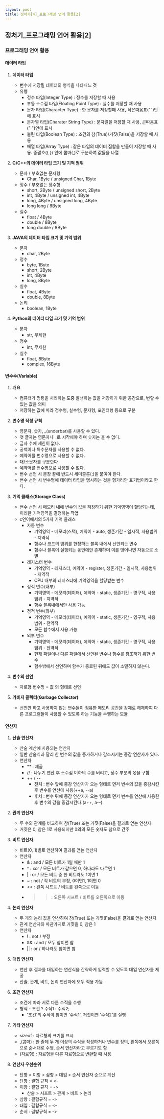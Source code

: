 ```yaml
---
layout: post
title: 정처기[4]_프로그래밍 언어 활용[2]
---
```


## 정처기_프로그래밍 언어 활용[2]

### 프로그래밍 언어 활용

#### 데이터 타입

1. __데이터 타입__
    - 변수에 저장될 데이터의 형식을 나타내느 것
    - 유형
        - 정수 타입(Integer Type) : 정수를 저장할 때 사용
        - 부동 소수점 타입(Floating Point Type) : 실수를 저장할 때 사용
        - 문자 타입(Character Type) : 한 문자를 저장할때 사용, 작은따옴표(' ')안에 표시
        - 문자열 타입(Charater String Type) : 문자열을 저장할 때 사용, 큰따옴표(" ")안에 표시
        - 불린 타입(Boolean Type) : 조건의 참(True)/거짓(False)을 저장할 때 사용
        - 배열 타입(Array Type) : 같은 타입의 데이터 집합을 만들어 저장할 때 사용. 중괄호({ }) 안에 콤마(,)로 구분하여 값들을 나열

2. __C/C++의 데이터 타입 크기 및 기억 범위__
    - 문자 / 부호없는 문자형
        - Char, 1Byte / unsigned Char, 1Byte
    - 정수 / 부호없는 정수형
        - short, 2Byte / unsigned short, 2Byte
        - int, 4Byte / unsigned int, 4Byte
        - long, 4Byte / unsigned long, 4Byte
        - long long / 8Byte
    - 실수
        - float / 4Byte
        - double / 8Byte
        - long double / 8Byte 

3. __JAVA의 데이터 타입 크기 및 기억 범위__
    - 문자
        - char, 2Byte
    - 정수
        - byte, 1Byte
        - short, 2Byte
        - int, 4Byte
        - long, 8Byte
    - 실수
        - float, 4Byte
        - double, 8Byte
    - 논리
        - boolean, 1Byte 

4. __Python의 데이터 타입 크기 및 기억 범위__
    - 문자
        - str, 무제한
    - 정수
        - int, 무제한
    - 실수
        - float, 8Byte
        - complex, 16Byte


#### 변수수(Variable)

1. __개요__
    - 컴퓨터가 명령을 처리하는 도중 발생하는 값을 저장하기 위한 공간으로, 변할 수 있는 값을 의미
    - 저장하는 값에 따라 정수형, 실수형, 문자형, 포인터형 등으로 구분

2. __변수명 작성 규칙__
    - 영문자, 숫자, _(underbar)를 사용할 수 있다.
    - 첫 글자는 영문자나 _로 시작해야 하며 숫자는 올 수 없다.
    - 글자 수에 제한이 없다.
    - 공백이나 특수문자를 사용할 수 없다.
    - 예약어를 변수명으로 사용할 수 없다.
    - 대/소문자를 구분한다
    - 예약어를 변수명으로 사용할 수 없다.
    - 변수 선언 시 문장 끝에 반드시 세미콜론(;)을 붙여야 한다.
    - 변수 선언 시 변수명에 데이터 타입을 명시하는 것을 헝가리안 표기법이라고 한다.


3. __기억 클래스(Storage Class)__
    - 변수 선언 시 메모리 내에 변수의 값을 저장하기 위한 기억영역이 할당되는데, 이러한 기억영역을 결정하는 작업
    - c언어에서의 5가지 기억 클래스
        - 자동 변수
            - 기억영역 - 메모리(스택), 예약어 - auto, 생존기간 - 일시적, 사용범위 - 지역적
            - 함수나 코드의 범위를 한정하는 블록 내에서 선언되는 변수
            - 함수나 블록이 실행되는 동안에만 존재하며 이를 벗어나면 자동으로 소멸
        - 레지스터 변수
            - 기억영역 - 레지스터, 예약어 - register, 생존기간 - 일시적, 사용범위 - 지역적
            - CPU 내부의 레지스터에 기억영역을 할당받는 변수
        - 정적 변수(내부)
            - 기억영역 - 메모리(데이터), 예약어 - static, 생존기간 - 영구적, 사용범위 - 지역적
            - 함수 블록내에서만 사용 가능
        - 정적 변수(외부)
            - 기억영역 - 메모리(데이터), 예약어 - static, 생존기간 - 영구적, 사용범위 - 전역적
            - 모든 함수에서 사용 가능
        - 외부 변수
            - 기억영역 - 메모리(데이터), 예약어 - static, 생존기간 - 영구적, 사용범위 - 전역적
            - 현재 파일이나 다른 파일에서 선언된 변수나 함수를 참조하기 위한 변수
            - 함수밖에서 선언하며 함수가 종료된 뒤에도 값이 소멸하지 않는다.

4. __변수의 선언__
    - 자로형 변수명 = 값 의 형태로 선언

5. __가비지 콜렉터(Garbage Collector)__
    - 선언만 하고 사용하지 않는 변수들이 점유한 메모리 공간을 강제로 해제하여 다른 프로그램들이 사용할 수 있도록 하는 기능을 수행하는 모듈

#### 연산자

1. __산술 연산자__
    - 산술 계산에 사용되는 연산자
    - 일반 산술식과 달리 한 변수의 값을 증가하거나 감소시키는 증감 연산자가 있다.
    - 연산자
        - ** : 제곱 
        - // : 나누기 연산 후 소수점 이하의 수를 버리고, 정수 부분의 몫을 구함 
        - ++ / --
            - 전치 : 변수 앞에 증감 연산자가 오는 형태로 먼저 변수의 값을 증감시킨 후 변수를 연산에 사용(++a, --a)
            - 후치 : 변수 뒤에 증감 연산자가 오는 형태로 먼저 변수를 연산에 사용한 후 변수의 값을 증감시킨다.(a++, a--)

2. __관계 연산자__
    - 두 수의 관계를 비교하여 참(True) 또는 거짓(False)을 결과로 얻는 연산자
    - 거짓은 0, 참은 1로 사용되지만 0외의 모든 숫자도 참으로 간주

3. __비트 연산자__
    - 비트(0, 1)별로 연산하여 결과를 얻는 연산자
    - 연산자
        - & : and / 모든 비트가 1일 때만 1
        - ^ : xor / 모든 비트가 같으면 0, 하나라도 다르면 1
        - | : or / 모든 비트 중 한 비트라도 1이면 1
        - ~ : not / 각 비트의 부정, 0이면1, 1이면 0
        - << : 왼쪽 시프트 / 비트를 왼쪽으로 이동
        - >> : 오른쪽 시프트 / 비트를 오른쪽으로 이동 

4. __논리 연산자__
    - 두 개의 논리 값을 연산하여 참(True) 또는 거짓(False)을 결과로 얻는 연산자
    - 관계 연산자와 마찬가지로 거짓을 0, 참은 1
    - 연산자
        - ! : not / 부정
        - && : and  / 모두 참이면 참
        - || : or / 하나라도 참이면 참

5. __대입 연산자__
    - 연산 후 결과를 대입하는 연산식을 간략하게 입력할 수 있도록 대입 연산자를 제공
    - 산술, 관계, 비트, 논리 연산자에 모두 적용 가능

6. __조건 연산자__
    - 조건에 따라 서로 다른 수직을 수행
    - 형식 - 조건 ? 수식1 : 수식2;
        - '조건'의 수식이 참이면 '수식1', 거짓이면 '수식2'를 실행  

7. __기타 연산자__
    - sizeof : 자료형의 크기를 표시
    - ,(콤마) : 한 줄데 두 개 이상의 수식을 작성하거나 변수를 정의, 왼쪽에서 오른쪽으로 순서대로 수행, 순서 연산자라고 부르기도 함
    - (자료형) : 자료형을 다른 자료형으로 변환할 때 사용

8. __연산자 우선순위__
    - 단항 > 이항 > 삼항 > 대입 > 순서 연산자 순으로 계산
    - 단항 : 결합 규칙 = <- 
    - 이항 : 결합 규칙 = ->
        -  산술 > 시프트 > 관계 > 비트 > 논리
    - 삼항 : 결합규칙 = ->
    - 대입 : 결합규칙 = <-
    - 순서 : 결밯규칙 = ->












